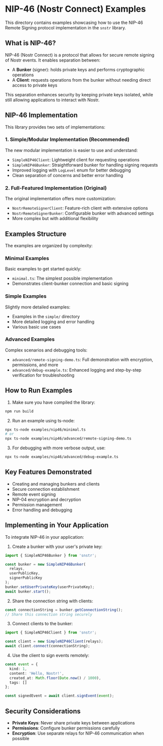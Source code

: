 # NIP-46 (Nostr Connect) Examples

This directory contains examples showcasing how to use the NIP-46 Remote Signing protocol implementation in the `snstr` library.

## What is NIP-46?

NIP-46 (Nostr Connect) is a protocol that allows for secure remote signing of Nostr events. It enables separation between:

* A **Bunker** (signer): holds private keys and performs cryptographic operations
* A **Client**: requests operations from the bunker without needing direct access to private keys

This separation enhances security by keeping private keys isolated, while still allowing applications to interact with Nostr.

## NIP-46 Implementation

This library provides two sets of implementations:

### 1. Simple/Modular Implementation (Recommended)

The new modular implementation is easier to use and understand:

* `SimpleNIP46Client`: Lightweight client for requesting operations
* `SimpleNIP46Bunker`: Straightforward bunker for handling signing requests
* Improved logging with `LogLevel` enum for better debugging
* Clean separation of concerns and better error handling

### 2. Full-Featured Implementation (Original)

The original implementation offers more customization:

* `NostrRemoteSignerClient`: Feature-rich client with extensive options
* `NostrRemoteSignerBunker`: Configurable bunker with advanced settings
* More complex but with additional flexibility

## Examples Structure

The examples are organized by complexity:

### Minimal Examples

Basic examples to get started quickly:

* `minimal.ts`: The simplest possible implementation
* Demonstrates client-bunker connection and basic signing

### Simple Examples

Slightly more detailed examples:

* Examples in the `simple/` directory
* More detailed logging and error handling
* Various basic use cases

### Advanced Examples

Complex scenarios and debugging tools:

* `advanced/remote-signing-demo.ts`: Full demonstration with encryption, permissions, and more
* `advanced/debug-example.ts`: Enhanced logging and step-by-step verification for troubleshooting

## How to Run Examples

1. Make sure you have compiled the library:

```bash
npm run build
```

2. Run an example using ts-node:

```bash
npx ts-node examples/nip46/minimal.ts
# or
npx ts-node examples/nip46/advanced/remote-signing-demo.ts
```

3. For debugging with more verbose output, use:

```bash
npx ts-node examples/nip46/advanced/debug-example.ts
```

## Key Features Demonstrated

* Creating and managing bunkers and clients
* Secure connection establishment
* Remote event signing
* NIP-04 encryption and decryption
* Permission management
* Error handling and debugging

## Implementing in Your Application

To integrate NIP-46 in your application:

1. Create a bunker with your user's private key:

```typescript
import { SimpleNIP46Bunker } from 'snstr';

const bunker = new SimpleNIP46Bunker(
  relays,
  userPublicKey,
  signerPublicKey
);
bunker.setUserPrivateKey(userPrivateKey);
await bunker.start();
```

2. Share the connection string with clients:

```typescript
const connectionString = bunker.getConnectionString();
// Share this connection string securely
```

3. Connect clients to the bunker:

```typescript
import { SimpleNIP46Client } from 'snstr';

const client = new SimpleNIP46Client(relays);
await client.connect(connectionString);
```

4. Use the client to sign events remotely:

```typescript
const event = {
  kind: 1,
  content: 'Hello, Nostr!',
  created_at: Math.floor(Date.now() / 1000),
  tags: []
};

const signedEvent = await client.signEvent(event);
```

## Security Considerations

* **Private Keys**: Never share private keys between applications
* **Permissions**: Configure bunker permissions carefully
* **Encryption**: Use separate relays for NIP-46 communication when possible 